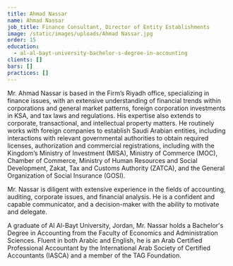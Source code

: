 ```yaml
---
title: Ahmad Nassar
name: Ahmad Nassar
job_title: Finance Consultant, Director of Entity Establishments
image: /static/images/uploads/Ahmad Nassar.jpg
order: 15
education:
  - al-al-bayt-university-bachelor-s-degree-in-accounting
clients: []
bars: []
practices: []
---
```

Mr. Ahmad Nassar is based in the Firm’s Riyadh office, specializing in finance issues, with an extensive understanding of financial trends within corporations and general market patterns, foreign corporation investments in KSA, and tax laws and regulations. His expertise also extends to corporate, transactional, and intellectual property matters. He routinely works with foreign companies to establish Saudi Arabian entities, including interactions with relevant governmental authorities to obtain required licenses, authorization and commercial registrations, including with the Kingdom’s Ministry of Investment (MISA), Ministry of Commerce (MOC), Chamber of Commerce, Ministry of Human Resources and Social Development, Zakat, Tax and Customs Authority (ZATCA), and the General Organization of Social Insurance (GOSI).

Mr. Nassar is diligent with extensive experience in the fields of accounting, auditing, corporate issues, and financial analysis. He is a confident and capable communicator, and a decision-maker with the ability to motivate and delegate.

A graduate of Al Al-Bayt University, Jordan, Mr. Nassar holds a Bachelor's Degree in Accounting from the Faculty of Economics and Administration Sciences. Fluent in both Arabic and English, he is an Arab Certified Professional Accountant by the International Arab Society of Certified Accountants (IASCA) and a member of the TAG Foundation.
